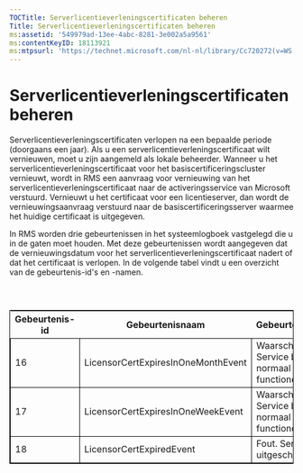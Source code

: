 ```yaml
---
TOCTitle: Serverlicentieverleningscertificaten beheren
Title: Serverlicentieverleningscertificaten beheren
ms:assetid: '549979ad-13ee-4abc-8281-3e002a5a9561'
ms:contentKeyID: 18113921
ms:mtpsurl: 'https://technet.microsoft.com/nl-nl/library/Cc720272(v=WS.10)'
---
```


Serverlicentieverleningscertificaten beheren
============================================

Serverlicentieverleningscertificaten verlopen na een bepaalde periode (doorgaans een jaar). Als u een serverlicentieverleningscertificaat wilt vernieuwen, moet u zijn aangemeld als lokale beheerder. Wanneer u het serverlicentieverleningscertificaat voor het basiscertificeringscluster vernieuwt, wordt in RMS een aanvraag voor vernieuwing van het serverlicentieverleningscertificaat naar de activeringsservice van Microsoft verstuurd. Vernieuwt u het certificaat voor een licentieserver, dan wordt de vernieuwingsaanvraag verstuurd naar de basiscertificeringsserver waarmee het huidige certificaat is uitgegeven.

In RMS worden drie gebeurtenissen in het systeemlogboek vastgelegd die u in de gaten moet houden. Met deze gebeurtenissen wordt aangegeven dat de vernieuwingsdatum voor het serverlicentieverleningscertificaat nadert of dat het certificaat is verlopen. In de volgende tabel vindt u een overzicht van de gebeurtenis-id's en -namen.

###  

 
<table style="border:1px solid black;">
<colgroup>
<col width="33%" />
<col width="33%" />
<col width="33%" />
</colgroup>
<thead>
<tr class="header">
<th>Gebeurtenis-id</th>
<th>Gebeurtenisnaam</th>
<th>Gebeurtenistype</th>
</tr>
</thead>
<tbody>
<tr class="odd">
<td style="border:1px solid black;">16</td>
<td style="border:1px solid black;">LicensorCertExpiresInOneMonthEvent</td>
<td style="border:1px solid black;">Waarschuwing Service blijft normaal functioneren.</td>
</tr>
<tr class="even">
<td style="border:1px solid black;">17</td>
<td style="border:1px solid black;">LicensorCertExpiresInOneWeekEvent</td>
<td style="border:1px solid black;">Waarschuwing Service blijft normaal functioneren.</td>
</tr>
<tr class="odd">
<td style="border:1px solid black;">18</td>
<td style="border:1px solid black;">LicensorCertExpiredEvent</td>
<td style="border:1px solid black;">Fout. Service is uitgeschakeld.</td>
</tr>
</tbody>
</table>
